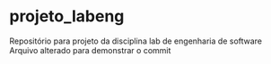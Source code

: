 # projeto_labeng
Repositório para projeto da disciplina lab de engenharia de software
Arquivo alterado para demonstrar o commit
